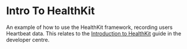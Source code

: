 Intro To HealthKit
=================

An example of how to use the HealthKit framework, recording users Heartbeat data. This relates to the [Introduction to HealthKit](/guides/ios/platform_features/introduction_to_healthkit/) guide in the developer centre.
 
